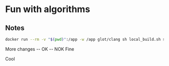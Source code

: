 # Fun with algorithms

## Notes

```sh
docker run --rm -v "$(pwd)":/app -w /app glot/clang sh local_build.sh soln
```


More changes
-- OK
-- NOK
Fine

Cool